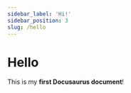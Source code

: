 ```yaml
---
sidebar_label: 'Hi!'
sidebar_position: 3
slug: /hello
---
```

# Hello

This is my **first Docusaurus document**!